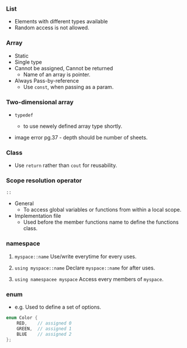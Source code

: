 ### List
- Elements with different types available
- Random access is not allowed.

### Array
- Static
- Single type
- Cannot be assigned, Cannot be returned
	- Name of an array is pointer.
- Always Pass-by-reference
	- Use `const`, when passing as a param.

### Two-dimensional array
- `typedef`
	- to use newely defined array type shortly.

- image error pg.37 - depth should be number of sheets.

### Class
- Use `return` rather than `cout` for reusability.

### Scope resolution operator
`::`
- General
	- To access global variables or functions from within a local scope.
- Implementation file
	- Used before the member functions name to define the functions class.

### namespace
1. `myspace::name`
Use/write everytime for every uses.

2. `using myspace::name`
Declare `myspace::name` for after uses.

3. `using namespacee myspace`
Access every members of `myspace`.

### enum
- e.g. Used to define a set of options.
```cpp
enum Color {
    RED,    // assigned 0
    GREEN,  // assigned 1
    BLUE    // assigned 2
};
```